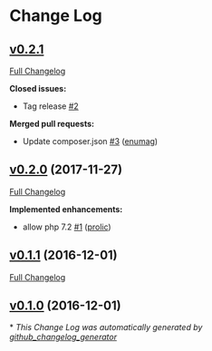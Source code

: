 # Change Log

## [v0.2.1](https://github.com/prooph/php-cs-fixer-config/tree/v0.2.1)

[Full Changelog](https://github.com/prooph/php-cs-fixer-config/compare/v0.2.0...v0.2.1)

**Closed issues:**

- Tag release [\#2](https://github.com/prooph/php-cs-fixer-config/issues/2)

**Merged pull requests:**

- Update composer.json [\#3](https://github.com/prooph/php-cs-fixer-config/pull/3) ([enumag](https://github.com/enumag))

## [v0.2.0](https://github.com/prooph/php-cs-fixer-config/tree/v0.2.0) (2017-11-27)
[Full Changelog](https://github.com/prooph/php-cs-fixer-config/compare/v0.1.1...v0.2.0)

**Implemented enhancements:**

- allow php 7.2 [\#1](https://github.com/prooph/php-cs-fixer-config/pull/1) ([prolic](https://github.com/prolic))

## [v0.1.1](https://github.com/prooph/php-cs-fixer-config/tree/v0.1.1) (2016-12-01)
[Full Changelog](https://github.com/prooph/php-cs-fixer-config/compare/v0.1.0...v0.1.1)

## [v0.1.0](https://github.com/prooph/php-cs-fixer-config/tree/v0.1.0) (2016-12-01)


\* *This Change Log was automatically generated by [github_changelog_generator](https://github.com/skywinder/Github-Changelog-Generator)*

